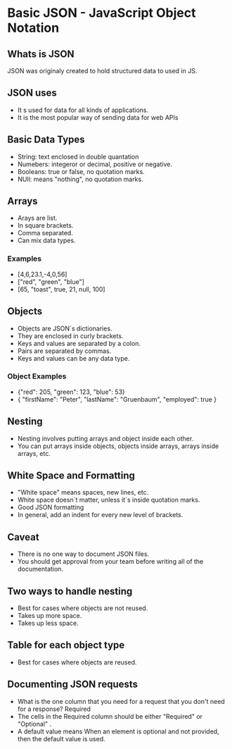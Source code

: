 # Basic JSON - JavaScript Object Notation

## Whats is JSON

JSON was originaly created to hold structured data to used in JS.

## JSON uses

- It s used for data for all  kinds of applications.
- It is the most popular way of sending data for web APIs

## Basic Data Types

- String: text enclosed in double quantation
- Numebers: integeror or decimal, positive or negative.
- Booleans:  true or false, no quotation marks.
- NUll: means "nothing", no quotation marks.

## Arrays

- Arays are list.
- In square brackets.
- Comma separated.
- Can mix data types.

### Examples

- [4,6,23.1,-4,0,56]
- ["red", "green", "blue"]
- [65, "toast", true, 21, null, 100]

## Objects

- Objects are JSON´s dictionaries.
- They are enclosed in curly brackets.
- Keys and values are separated by a colon.
- Pairs are separated by commas.
- Keys and values can be any data type.

### Object Examples

- {"red": 205, "green": 123, "blue": 53}
- {
	"firstName": "Peter",
	"lastName": "Gruenbaum",
	"employed": true
}

## Nesting

- Nesting involves putting arrays and object inside each other.
- You can put arrays inside objects, objects inside arrays, arrays inside arrays, etc.

## White Space and Formatting

- "White space" means spaces, new lines, etc.
- White space doesn´t matter, unless it´s inside quotation marks.
- Good JSON formatting
- In general, add an indent for every new level of brackets.

## Caveat

- There is no one way to document JSON files.
- You should get approval from your team before writing all of the documentation.

## Two ways to handle nesting

- Best for cases where objects are not reused.
- Takes up more space.
- Takes up less space.

## Table for each object type
- Best for cases where objects are reused.

## Documenting JSON requests

- What is the one column that you need for a request that you don't need for a response? Required
- The cells in the Required column should be either "Required" or "Optional" .
- A default value means When an element is optional and not provided, then the default value is used.
